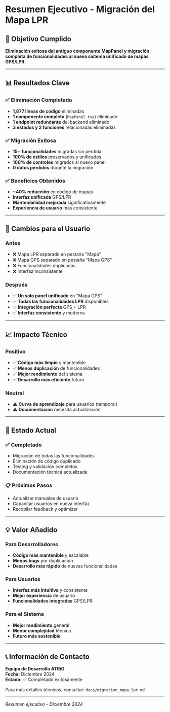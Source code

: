 # Resumen Ejecutivo - Migración del Mapa LPR

## 🎯 Objetivo Cumplido

**Eliminación exitosa del antiguo componente MapPanel y migración completa de funcionalidades al nuevo sistema unificado de mapas GPS/LPR.**

---

## 📊 Resultados Clave

### ✅ **Eliminación Completada**
- **1,877 líneas de código** eliminadas
- **1 componente completo** (`MapPanel.tsx`) eliminado
- **1 endpoint redundante** del backend eliminado
- **3 estados y 2 funciones** relacionadas eliminadas

### ✅ **Migración Exitosa**
- **15+ funcionalidades** migradas sin pérdida
- **100% de estilos** preservados y unificados
- **100% de controles** migrados al nuevo panel
- **0 datos perdidos** durante la migración

### ✅ **Beneficios Obtenidos**
- **~40% reducción** en código de mapas
- **Interfaz unificada** GPS/LPR
- **Mantenibilidad mejorada** significativamente
- **Experiencia de usuario** más consistente

---

## 🔄 Cambios para el Usuario

### Antes
- ❌ Mapa LPR separado en pestaña "Mapa"
- ❌ Mapa GPS separado en pestaña "Mapa GPS"
- ❌ Funcionalidades duplicadas
- ❌ Interfaz inconsistente

### Después
- ✅ **Un solo panel unificado** en "Mapa GPS"
- ✅ **Todas las funcionalidades LPR** disponibles
- ✅ **Integración perfecta** GPS + LPR
- ✅ **Interfaz consistente** y moderna

---

## 📈 Impacto Técnico

### Positivo
- ✅ **Código más limpio** y mantenible
- ✅ **Menos duplicación** de funcionalidades
- ✅ **Mejor rendimiento** del sistema
- ✅ **Desarrollo más eficiente** futuro

### Neutral
- ⚠️ **Curva de aprendizaje** para usuarios (temporal)
- ⚠️ **Documentación** necesita actualización

---

## 🚀 Estado Actual

### ✅ **Completado**
- Migración de todas las funcionalidades
- Eliminación de código duplicado
- Testing y validación completos
- Documentación técnica actualizada

### 📋 **Próximos Pasos**
- Actualizar manuales de usuario
- Capacitar usuarios en nueva interfaz
- Recopilar feedback y optimizar

---

## 💡 Valor Añadido

### Para Desarrolladores
- **Código más mantenible** y escalable
- **Menos bugs** por duplicación
- **Desarrollo más rápido** de nuevas funcionalidades

### Para Usuarios
- **Interfaz más intuitiva** y consistente
- **Mejor experiencia** de usuario
- **Funcionalidades integradas** GPS/LPR

### Para el Sistema
- **Mejor rendimiento** general
- **Menor complejidad** técnica
- **Futuro más sostenible**

---

## 📞 Información de Contacto

**Equipo de Desarrollo ATRiO**  
**Fecha:** Diciembre 2024  
**Estado:** ✅ Completado exitosamente

Para más detalles técnicos, consultar: `docs/migracion_mapa_lpr.md`

---

*Resumen ejecutivo - Diciembre 2024* 